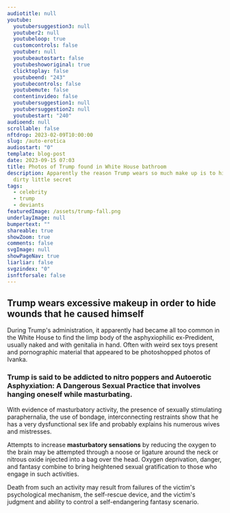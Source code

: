 ```yaml
---
audiotitle: null
youtube:
  youtubersuggestion3: null
  youtuber2: null
  youtubeloop: true
  customcontrols: false
  youtuber: null
  youtubeautostart: false
  youtubeshoworiginal: true
  clicktoplay: false
  youtubeend: "243"
  youtubecontrols: false
  youtubemute: false
  contentinvideo: false
  youtubersuggestion1: null
  youtubersuggestion2: null
  youtubestart: "240"
audioend: null
scrollable: false
nftdrop: 2023-02-09T10:00:00
slug: /auto-erotica
audiostart: "0"
template: blog-post
date: 2023-09-15 07:03
title: Photos of Trump found in White House bathroom
description: Apparently the reason Trump wears so much make up is to hide his
  dirty little secret
tags:
  - celebrity
  - trump
  - deviants
featuredImage: /assets/trump-fall.png
underlayImage: null
bumpertext: ""
shareable: true
showZoom: true
comments: false
svgImage: null
showPageNav: true
liarliar: false
svgzindex: "0"
isnftforsale: false
---
```

## Trump wears excessive makeup in order to hide wounds that he caused himself

During Trump's administration, it apparently had became all too common in the White House to find the limp body of the asphyxiophilic ex-Predident, usually naked and with genitalia in hand. Often with weird sex toys present and pornographic material that appeared to be photoshopped photos of Ivanka.

### Trump is said to be addicted to nitro poppers and Autoerotic Asphyxiation: A Dangerous Sexual Practice that involves hanging oneself while masturbating.

With evidence of masturbatory activity, the presence of sexually stimulating paraphernalia, the use of bondage, interconnecting restraints show that he has a very dysfunctional sex life and probably explains his numerous wives and mistresses.

Attempts to increase **masturbatory sensations** by reducing the oxygen to the brain may be attempted through a noose or ligature around the neck or nitrous oxide injected into a bag over the head. Oxygen deprivation, danger, and fantasy combine to bring heightened sexual gratification to those who engage in such activities. 

Death from such an activity may result from failures of the victim's psychological mechanism, the self-rescue device, and the victim's judgment and ability to control a self-endangering fantasy scenario.
